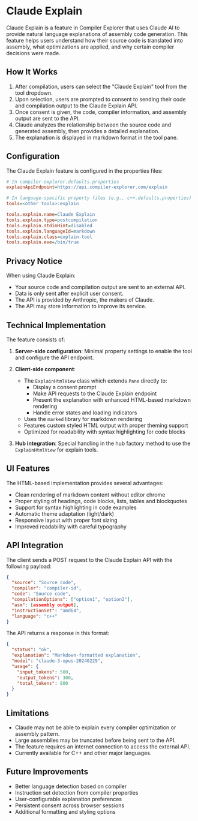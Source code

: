 # Claude Explain

Claude Explain is a feature in Compiler Explorer that uses Claude AI to provide natural language explanations of assembly code generation. This feature helps users understand how their source code is translated into assembly, what optimizations are applied, and why certain compiler decisions were made.

## How It Works

1. After compilation, users can select the "Claude Explain" tool from the tool dropdown.
2. Upon selection, users are prompted to consent to sending their code and compilation output to the Claude Explain API.
3. Once consent is given, the code, compiler information, and assembly output are sent to the API.
4. Claude analyzes the relationship between the source code and generated assembly, then provides a detailed explanation.
5. The explanation is displayed in markdown format in the tool pane.

## Configuration

The Claude Explain feature is configured in the properties files:

```ini
# In compiler-explorer.defaults.properties
explainApiEndpoint=https://api.compiler-explorer.com/explain

# In language-specific property files (e.g., c++.defaults.properties)
tools=<other tools>:explain

tools.explain.name=Claude Explain
tools.explain.type=postcompilation
tools.explain.stdinHint=disabled
tools.explain.languageId=markdown
tools.explain.class=explain-tool
tools.explain.exe=/bin/true
```

## Privacy Notice

When using Claude Explain:

- Your source code and compilation output are sent to an external API.
- Data is only sent after explicit user consent.
- The API is provided by Anthropic, the makers of Claude.
- The API may store information to improve its service.

## Technical Implementation

The feature consists of:

1. **Server-side configuration**: Minimal property settings to enable the tool and configure the API endpoint.

2. **Client-side component**: 
   - The `ExplainHtmlView` class which extends `Pane` directly to:
     - Display a consent prompt
     - Make API requests to the Claude Explain endpoint
     - Present the explanation with enhanced HTML-based markdown rendering
     - Handle error states and loading indicators
   - Uses the `marked` library for markdown rendering
   - Features custom styled HTML output with proper theming support
   - Optimized for readability with syntax highlighting for code blocks

3. **Hub integration**: Special handling in the hub factory method to use the `ExplainHtmlView` for explain tools.

## UI Features

The HTML-based implementation provides several advantages:

- Clean rendering of markdown content without editor chrome
- Proper styling of headings, code blocks, lists, tables and blockquotes
- Support for syntax highlighting in code examples
- Automatic theme adaptation (light/dark)
- Responsive layout with proper font sizing
- Improved readability with careful typography

## API Integration

The client sends a POST request to the Claude Explain API with the following payload:

```json
{
  "source": "Source code",
  "compiler": "compiler-id",
  "code": "Source code",
  "compilationOptions": ["option1", "option2"],
  "asm": [assembly output],
  "instructionSet": "amd64",
  "language": "c++"
}
```

The API returns a response in this format:

```json
{
  "status": "ok",
  "explanation": "Markdown-formatted explanation",
  "model": "claude-3-opus-20240229",
  "usage": {
    "input_tokens": 500,
    "output_tokens": 300,
    "total_tokens": 800
  }
}
```

## Limitations

- Claude may not be able to explain every compiler optimization or assembly pattern.
- Large assemblies may be truncated before being sent to the API.
- The feature requires an internet connection to access the external API.
- Currently available for C++ and other major languages.

## Future Improvements

- Better language detection based on compiler
- Instruction set detection from compiler properties
- User-configurable explanation preferences
- Persistent consent across browser sessions
- Additional formatting and styling options